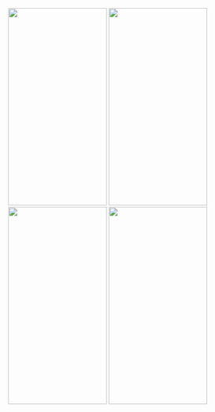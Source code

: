 

<img src="https://github.com/GonzalezRon/StopWatch-RN/assets/46291029/6bbd8dd5-0ba5-432c-9e18-97a25a3d2e3d" width="200" height="400">
  <img src="https://github.com/GonzalezRon/StopWatch-RN/assets/46291029/fee292b9-9116-47c5-bbe7-036251a85e95" width="200" height="400">
  <img src="https://github.com/GonzalezRon/StopWatch-RN/assets/46291029/bb351ef9-ef36-4d03-9605-877c05914497" width="200" height="400">
<img src="https://github.com/GonzalezRon/StopWatch-RN/assets/46291029/9f8c8f82-a3e9-460c-a00c-7fcac15d2c58" width="200" height="400">


